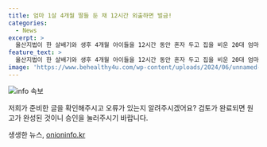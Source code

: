 ```yaml
---
title: 엄마 1살 4개월 딸들 둔 채 12시간 외출하면 벌금!
categories:
  - News
excerpt: >
  울산지법이 한 살배기와 생후 4개월 아이들을 12시간 동안 혼자 두고 집을 비운 20대 엄마에게 벌금형을 선고했다. 재판부는 범행 동기와 범행 후 정황 등을 볼 때 죄책이 가볍지 않다고 밝혔지만, 피고인의 지적장애와 아이들의 위탁 가능성을 고려하며 벌금 100만원을 선고했다. 이에 따라 SBS Biz는 독자들의 제보를 기다리고 있다. (요약: 한 살배기와 생후 4개월 아이들을 12시간 동안 혼자 두고 집을 비운 20대 엄마에게 벌금형 선고)
feature_text: >
  울산지법이 한 살배기와 생후 4개월 아이들을 12시간 동안 혼자 두고 집을 비운 20대 엄마에게 벌금형을 선고했다. 재판부는 범행 동기와 범행 후 정황 등을 볼 때 죄책이 가볍지 않다고 밝혔지만, 피고인의 지적장애와 아이들의 위탁 가능성을 고려하며 벌금 100만원을 선고했다. 이에 따라 SBS Biz는 독자들의 제보를 기다리고 있다. (요약: 한 살배기와 생후 4개월 아이들을 12시간 동안 혼자 두고 집을 비운 20대 엄마에게 벌금형 선고)
image: 'https://www.behealthy4u.com/wp-content/uploads/2024/06/unnamed-file.png'
---
```


<p><img src="https://www.behealthy4u.com/wp-content/uploads/2024/06/unnamed-file.png" alt="info 속보" /></p>

<p>저희가 준비한 글을 확인해주시고 오류가 있는지 알려주시겠어요? 검토가 완료되면 원고가 완성된 것이니 승인을 눌러주시기 바랍니다.</p>
생생한 뉴스, <a href="https://onioninfo.kr" rel="dofollow">onioninfo.kr</a>


